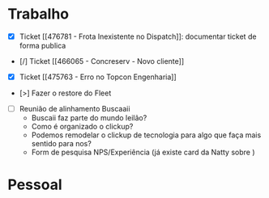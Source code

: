 
# Trabalho

- [x] Ticket [[476781 - Frota Inexistente no Dispatch]]: documentar ticket de forma publica
- [/] Ticket [[466065 - Concreserv - Novo cliente]]
- [x] Ticket [[475763 - Erro no Topcon Engenharia]]
- [>] Fazer o restore do Fleet
- [ ] Reunião de alinhamento Buscaaii
	- Buscaii faz parte do mundo leilão?
	- Como é organizado o clickup?
	- Podemos remodelar o clickup de tecnologia para algo que faça mais sentido para nos?
	- Form de pesquisa NPS/Experiência (já existe card da Natty sobre )

# Pessoal

